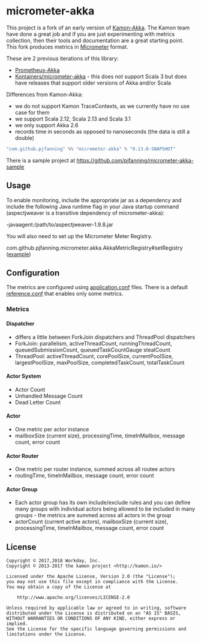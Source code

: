 <!---
[![Build Status](https://travis-ci.org/kontainers/micrometer-akka.svg?branch=main)](https://travis-ci.org/kontainers/micrometer-akka)
[![Maven Central](https://maven-badges.herokuapp.com/maven-central/io.kontainers/micrometer-akka_2.13/badge.svg)](https://maven-badges.herokuapp.com/maven-central/io.kontainers/micrometer-akka_2.13)
[![codecov.io](https://codecov.io/gh/kontainers/micrometer-akka/coverage.svg?branch=main)](https://codecov.io/gh/kontainers/micrometer-akka/branch/main)
--->
# micrometer-akka

This project is a fork of an early version of [Kamon-Akka](https://kamon.io/docs/latest/instrumentation/akka/). The Kamon team have done a great job and if you are just experimenting with metrics collection, then their tools and documentation are a great starting point. 
This fork produces metrics in [Micrometer](http://micrometer.io/) format.

These are 2 previous iterations of this library:
* [Prometheus-Akka](https://github.com/Workday/prometheus-akka)
* [Kontainers/micrometer-akka](https://github.com/Kontainers/micrometer-akka) - this does not support Scala 3 but does have
releases that support older versions of Akka and/or Scala 

Differences from Kamon-Akka:
- we do not support Kamon TraceContexts, as we currently have no use case for them
- we support Scala 2.12, Scala 2.13 and Scala 3.1
- we only support Akka 2.6
- records time in seconds as opposed to nanoseconds (the data is still a double)

```sbt
"com.github.pjfanning" %% "micrometer-akka" % "0.13.0-SNAPSHOT"
```

There is a sample project at https://github.com/pjfanning/micrometer-akka-sample

## Usage

To enable monitoring, include the appropriate jar as a dependency and include the following Java runtime flag in your Java startup command (aspectjweaver is a transitive dependency of micrometer-akka):

-javaagent:/path/to/aspectjweaver-1.9.8.jar

You will also need to set up the Micrometer Meter Registry.

com.github.pjfanning.micrometer.akka.AkkaMetricRegistry#setRegistry ([example](https://github.com/pjfanning/micrometer-akka-sample/blob/main/src/main/scala/com/example/akka/Main.scala))

## Configuration

The metrics are configured using [application.conf](https://github.com/typesafehub/config) files. There is a default [reference.conf](https://github.com/pjfanning/micrometer-akka/blob/main/src/main/resources/reference.conf) that enables only some metrics.

### Metrics

#### Dispatcher

- differs a little between ForkJoin dispatchers and ThreadPool dispatchers
- ForkJoin: parallelism, activeThreadCount, runningThreadCount, queuedSubmissionCount, queuedTaskCountGauge stealCount
- ThreadPool: activeThreadCount, corePoolSize, currentPoolSize, largestPoolSize, maxPoolSize, completedTaskCount, totalTaskCount

#### Actor System

- Actor Count
- Unhandled Message Count
- Dead Letter Count

#### Actor

- One metric per actor instance
- mailboxSize (current size), processingTime, timeInMailbox, message count, error count

#### Actor Router

- One metric per router instance, summed across all routee actors
- routingTime, timeInMailbox, message count, error count

#### Actor Group

- Each actor group has its own include/exclude rules and you can define many groups with individual actors being allowed to be included in many groups - the metrics are summed across all actors in the group
- actorCount (current active actors), mailboxSize (current size), processingTime, timeInMailbox, message count, error count

## License

```
Copyright © 2017,2018 Workday, Inc.
Copyright © 2013-2017 the kamon project <http://kamon.io/>

Licensed under the Apache License, Version 2.0 (the "License");
you may not use this file except in compliance with the License.
You may obtain a copy of the License at

    http://www.apache.org/licenses/LICENSE-2.0

Unless required by applicable law or agreed to in writing, software
distributed under the License is distributed on an "AS IS" BASIS,
WITHOUT WARRANTIES OR CONDITIONS OF ANY KIND, either express or implied.
See the License for the specific language governing permissions and
limitations under the License.
```
